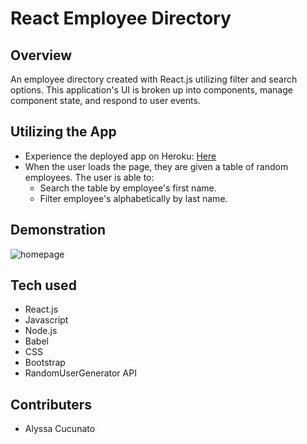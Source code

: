 # React Employee Directory

## Overview

An employee directory created with React.js utilizing filter and search options. This application's UI is broken up into components, manage component state, and respond to user events.

## Utilizing the App

- Experience the deployed app on Heroku: [Here](link "Here")
- When the user loads the page, they are given a table of random employees. The user is able to:
  - Search the table by employee's first name.
  - Filter employee's alphabetically by last name.

## Demonstration

![homepage](employee-directory/public/img/empdirectdemo.gif "homepage")

## Tech used

- React.js
- Javascript
- Node.js
- Babel
- CSS
- Bootstrap
- RandomUserGenerator API

## Contributers

- Alyssa Cucunato
